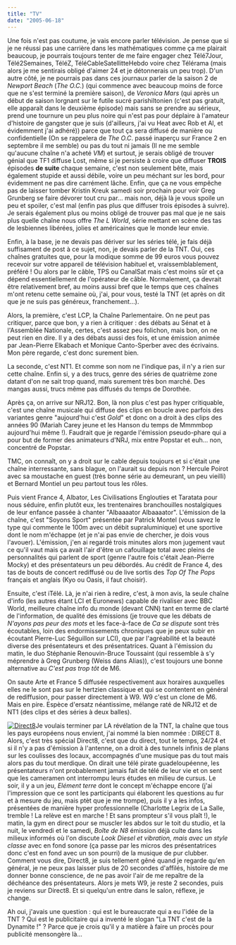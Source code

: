 ```yaml
---
title: "TV"
date: "2005-06-18"
---
```


Une fois n'est pas coutume, je vais encore parler télévision. Je pense que si je ne réussi pas une carrière dans les mathématiques comme ça me plairait beaucoup, je pourrais toujours tenter de me faire engager chez Télé7Jour, Télé2Semaines, TéléZ, TéléCableSatellitteHebdo voire chez Télérama (mais alors je me sentirais obligé d'aimer 24 et je détonnerais un peu trop). D'un autre côté, je ne pourrais pas dans ces journaux parler de la saison 2 de _Newport Beach_ (_The O.C._) (qui commence avec beaucoup moins de force que ne s'est terminé la première saison), de _Veronica Mars_ (qui après un début de saison lorgnant sur le futile sucré parishiltonien (c'est pas gratuit, elle apparaît dans le deuxième épisode) mais sans se prendre au sérieux, prend une tournure un peu plus noire qui n'est pas pour déplaire à l'amateur d'histoire de gangster que je suis (d'ailleurs, j'ai vu Heat avec Rob et Al, et évidemment j'ai adhéré)) parce que tout ça sera diffusé de manière ou confidentielle (On se rappelera de _The O.C_. passé inaperçu sur France 2 en septembre il me semble) ou pas du tout ni jamais (Il ne me semble qu'aucune chaîne n'a acheté _VM_) et surtout, je serais obligé de trouver génial que TF1 diffuse Lost, même si je persiste à croire que diffuser **TROIS** épisodes **de suite** chaque semaine, c'est non seulement bête, mais également stupide et aussi débile, voire un peu méchant sur les bord, pour évidemment ne pas dire carrément lâche. Enfin, que ça ne vous empêche pas de laisser tomber Kristin Kreuk samedi soir prochain pour voir Greg Grunberg se faire dévorer tout cru par... mais non, déjà là je vous spoile un peu et spoiler, c'est mal (enfin pas plus que diffuser trois épisodes à suivre). Je serais également plus ou moins obligé de trouver pas mal que je ne sais plus quelle chaîne nous offre _The L World_, série mettant en scène des tas de lesbiennes libérées, jolies et américaines que le monde leur envie.

Enfin, à la base, je ne devais pas dériver sur les séries télé, je fais déjà suffisament de post à ce sujet, non, je devais parler de la TNT. Oui, ces chaînes gratuites que, pour la modique somme de 99 euros vous pouvez recevoir sur votre appareil de télévision habituel et, vraissemblablement, préféré ! Ou alors par le câble, TPS ou CanalSat mais c'est moins sûr et ça dépend essentiellement de l'opérateur de câble. Normalement, ça devrait être relativement bref, au moins aussi bref que le temps que ces chaînes m'ont retenu cette semaine où, j'ai, pour vous, testé la TNT (et après on dit que je ne suis pas généreux, franchement...).

Alors, la première, c'est LCP, la Chaîne Parlementaire. On ne peut pas critiquer, parce que bon, y a rien à critiquer : des débats au Sénat et à l'Assemblée Nationale, certes, c'est assez peu folichon, mais bon, on ne peut rien en dire. Il y a des débats aussi des fois, et une émission animée par Jean-Pierre Elkabach et Monique Canto-Sperber avec des écrivains. Mon père regarde, c'est donc surement bien.

La seconde, c'est NT1. Et comme son nom ne l'indique pas, il n'y a rien sur cette chaîne. Enfin si, y a des trucs, genre des séries de quatrième zone datant d'on ne sait trop quand, mais surement très bon marché. Des mangas aussi, trucs même pas diffusés du temps de Dorothée.

Après ça, on arrive sur NRJ12. Bon, là non plus c'est pas hyper critiquable, c'est une chaîne musicale qui diffuse des clips en boucle avec parfois des variantes genre "aujourd'hui c'est _Gold_" et donc on a droit à des clips des années 90 (Mariah Carey jeune et les Hanson du temps de Mmmmbop aujourd'hui même !). Faudrait que je regarde l'émission pseudo-phare qui a pour but de former des animateurs d'NRJ, mix entre Popstar et euh... non, concentré de Popstar.

TMC, on connaît, on y a droit sur le cable depuis toujours et si c'était une chaîne interressante, sans blague, on l'aurait su depuis non ? Hercule Poirot avec sa moustache en guest (très bonne série au demeurant, un peu vieilli) et Bernard Montiel un peu partout tous les rôles.

Puis vient France 4, Albator, Les Civilisations Englouties et Taratata pour nous séduire, enfin plutôt eux, les trentenaires branchouilles nostalgiques de leur enfance passée à chanter "Albaaaator Albaaaator". L'émission de la chaîne, c'est "Soyons Sport" présentée par Patrick Montel (vous savez le type qui commente le 100m avec un débit supraluminique) et une sportive dont le nom m'échappe (et je n'ai pas envie de chercher, je dois vous l'avouer). L'émission, j'en ai regardé trois minutes alors mon jugement vaut ce qu'il vaut mais ça avait l'air d'être un cafouillage total avec pleins de personnalités qui parlent de sport (genre l'autre fois c'était Jean-Pierre Mocky) et des présentateurs un peu débordés. Au crédit de France 4, des tas de bouts de concert rediffusé ou de live sortis des _Top Of The Pops_ français et anglais (Kyo ou Oasis, il faut choisir).

Ensuite, c'est iTélé. Là, je n'ai rien à redire, c'est, à mon avis, la seule chaîne d'info (les autres étant LCI et Euronews) capable de rivaliser avec BBC World, meilleure chaîne info du monde (devant CNN) tant en terme de clarté de l'information, de qualité des émissions (je trouve que les débats de _N'ayons pas peur des mots_ et les face-à-face de _Ca se dispute_ sont très écoutables, loin des endormissements chroniques que je peux subir en écoutant Pierre-Luc Séguillon sur LCI), que par l'agréabilité et la beauté diverse des présentateurs et des présentatrices. Quant à l'émission du matin, le duo Stéphanie Renouvin-Bruce Toussaint (qui ressemble à s'y méprendre à Greg Grunberg (Weiss dans Alias)), c'est toujours une bonne alternative au _C'est pas trop tôt_ de M6.

On saute Arte et France 5 diffusée respectivement aux horaires auxquelles elles ne le sont pas sur le hertzien classique et qui se contentent en général de rediffusion, pour passer directement à W9. W9 c'est un clone de M6. Mais en pire. Espèce d'ersatz néantissime, mélange raté de NRJ12 et de NT1 (des clips et des séries à deux balles).

[![Direct8](images/direct8.jpg)](/images/direct8.jpg)Je voulais terminer par LA révélation de la TNT, la chaîne que tous les pays européens nous envient, j'ai nommé la bien nommée : DIRECT 8. Alors, c'est très spécial Direct8, c'est que du direct, tout le temps, 24/24 et si il n'y a pas d'émission à l'antenne, on a droit à des tunnels infinis de plans sur les coulisses des locaux, accompagnés d'une musique pas du tout mais alors pas du tout merdique. On dirait une télé pirate guadeloupéenne, les présentateurs n'ont probablement jamais fait de télé de leur vie et on sent que les cameramen ont interrompu leurs études en milieu de cursus. Le soir, il y a un jeu, _Elément terre_ dont le concept m'échappe encore (j'ai l'impression que ce sont les participants qui élaborent les questions au fur et à mesure du jeu, mais ptèt que je me trompe), puis il y a les infos, présentées de manière hyper professionnelle (Charlotte Legrix de La Salle, tremble ! La relève est en marche ! Et sans prompteur s'il vous plaît !), le matin, la gym en direct pour se muscler les abdos sur le toit du studio, et la nuit, le vendredi et le samedi, _Boîte de N8_ émission déjà culte dans les milieux informés où l'on discute _Look Diesel et vibration, mais avec un style classe_ avec en fond sonore (ça passe par les micros des présentatrices donc c'est en fond avec un son pourri) de la musique de pur clubber.  
Comment vous dire, Direct8, je suis tellement gêné quand je regarde qu'en général, je ne peux pas laisser plus de 20 secondes d'affilés, histoire de me donner bonne conscience, de ne pas avoir l'air de me repaître de la déchéance des présentateurs. Alors je mets W9, je reste 2 secondes, puis je reviens sur Direct8. Et si quelqu'un entre dans le salon, réflexe, je change.

Ah oui, j'avais une question : qui est le bureaucrate qui a eu l'idée de la TNT ? Qui est le publicitaire qui a inventé le slogan "La TNT c'est de la Dynamite !" ? Parce que je crois qu'il y a matière à faire un procès pour publicité mensongère là...
